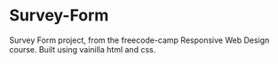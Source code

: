 # Survey-Form
Survey Form project, from the freecode-camp Responsive Web Design course. Built using vainilla html and css.
